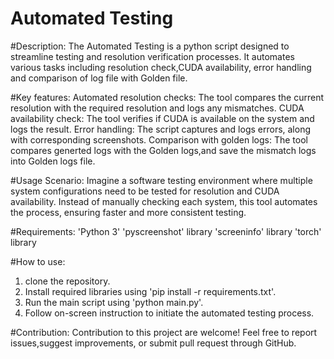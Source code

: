 # Automated Testing

#Description:
The Automated Testing is a python script designed to streamline testing and resolution verification processes. It automates various tasks including resolution check,CUDA availability, error handling and comparison of log file with Golden file.

#Key features:
Automated resolution checks: The tool compares the current resolution with the required resolution and logs any mismatches.
CUDA availability check: The tool verifies if CUDA is available on the system and logs the result.
Error handling: The script captures and logs errors, along with corresponding screenshots.
Comparison with golden logs: The tool compares generted logs with the Golden logs,and save the mismatch logs into Golden logs file.

#Usage Scenario:
Imagine a software testing environment where multiple system configurations need to be tested for resolution and CUDA availability. Instead of manually checking each system, this tool automates the process, ensuring faster and more consistent testing.

#Requirements:
'Python 3'
'pyscreenshot' library
'screeninfo' library
'torch' library

#How to use:
1. clone the repository.
2. Install required libraries using 'pip install -r requirements.txt'.
3. Run the main script using 'python main.py'.
4. Follow on-screen instruction to initiate the automated testing process.

#Contribution:
Contribution to this project are welcome! Feel free to report issues,suggest improvements, or submit pull request through GitHub.    

